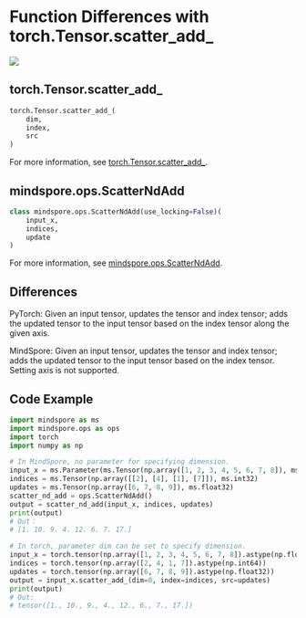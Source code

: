# Function Differences with torch.Tensor.scatter_add_

<a href="https://gitee.com/mindspore/docs/blob/r1.8/docs/mindspore/source_en/note/api_mapping/pytorch_diff/ScatterNdAdd.md" target="_blank"><img src="https://mindspore-website.obs.cn-north-4.myhuaweicloud.com/website-images/r1.8/resource/_static/logo_source_en.png"></a>

## torch.Tensor.scatter_add_

```python
torch.Tensor.scatter_add_(
    dim,
    index,
    src
)
```

For more information, see [torch.Tensor.scatter_add_](https://pytorch.org/docs/1.5.0/tensors.html#torch.Tensor.scatter_add_).

## mindspore.ops.ScatterNdAdd

```python
class mindspore.ops.ScatterNdAdd(use_locking=False)(
    input_x,
    indices,
    update
)
```

For more information, see [mindspore.ops.ScatterNdAdd](https://mindspore.cn/docs/en/r1.8/api_python/ops/mindspore.ops.ScatterNdAdd.html#mindspore.ops.ScatterNdAdd).

## Differences

PyTorch: Given an input tensor, updates the tensor and index tensor; adds the updated tensor to the input tensor based on the index tensor along the given axis.

MindSpore: Given an input tensor, updates the tensor and index tensor; adds the updated tensor to the input tensor based on the index tensor. Setting axis is not supported.

## Code Example

```python
import mindspore as ms
import mindspore.ops as ops
import torch
import numpy as np

# In MindSpore, no parameter for specifying dimension.
input_x = ms.Parameter(ms.Tensor(np.array([1, 2, 3, 4, 5, 6, 7, 8]), ms.float32), name="x")
indices = ms.Tensor(np.array([[2], [4], [1], [7]]), ms.int32)
updates = ms.Tensor(np.array([6, 7, 8, 9]), ms.float32)
scatter_nd_add = ops.ScatterNdAdd()
output = scatter_nd_add(input_x, indices, updates)
print(output)
# Out：
# [1. 10. 9. 4. 12. 6. 7. 17.]

# In torch, parameter dim can be set to specify dimension.
input_x = torch.tensor(np.array([1, 2, 3, 4, 5, 6, 7, 8]).astype(np.float32))
indices = torch.tensor(np.array([2, 4, 1, 7]).astype(np.int64))
updates = torch.tensor(np.array([6, 7, 8, 9]).astype(np.float32))
output = input_x.scatter_add_(dim=0, index=indices, src=updates)
print(output)
# Out:
# tensor([1., 10., 9., 4., 12., 6., 7., 17.])
```
